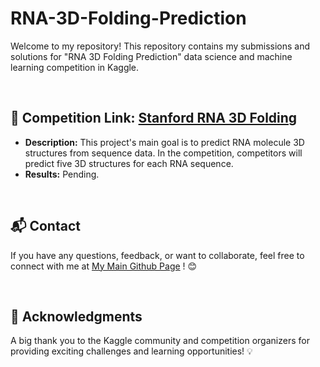 # RNA-3D-Folding-Prediction

Welcome to my repository! This repository contains my submissions and solutions for "RNA 3D Folding Prediction" data science and machine learning competition in Kaggle.

<br>

## 📌 Competition Link:  [Stanford RNA 3D Folding](https://www.kaggle.com/competitions/stanford-rna-3d-folding)
* **Description:** This project's main goal is to predict RNA molecule 3D structures from sequence data. In the competition, competitors will predict five 3D structures for each RNA sequence.
* **Results:** Pending.  

<br>

## 📬 Contact  
If you have any questions, feedback, or want to collaborate, feel free to connect with me at [My Main Github Page](https://github.com/BenNguyen1203)  ! 😊  

<br>

## 🎉 Acknowledgments  
A big thank you to the Kaggle community and competition organizers for providing exciting challenges and learning opportunities! 💡
